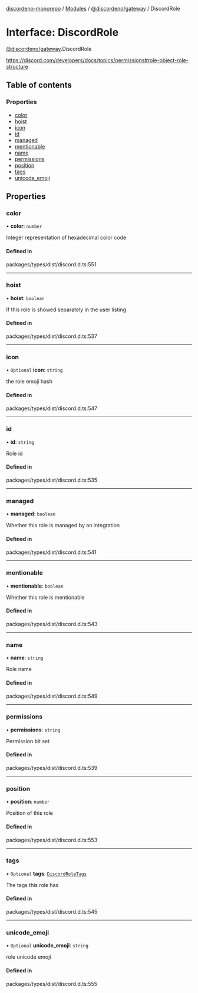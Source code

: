 [discordeno-monorepo](../README.md) / [Modules](../modules.md) / [@discordeno/gateway](../modules/discordeno_gateway.md) / DiscordRole

# Interface: DiscordRole

[@discordeno/gateway](../modules/discordeno_gateway.md).DiscordRole

https://discord.com/developers/docs/topics/permissions#role-object-role-structure

## Table of contents

### Properties

- [color](discordeno_gateway.DiscordRole.md#color)
- [hoist](discordeno_gateway.DiscordRole.md#hoist)
- [icon](discordeno_gateway.DiscordRole.md#icon)
- [id](discordeno_gateway.DiscordRole.md#id)
- [managed](discordeno_gateway.DiscordRole.md#managed)
- [mentionable](discordeno_gateway.DiscordRole.md#mentionable)
- [name](discordeno_gateway.DiscordRole.md#name)
- [permissions](discordeno_gateway.DiscordRole.md#permissions)
- [position](discordeno_gateway.DiscordRole.md#position)
- [tags](discordeno_gateway.DiscordRole.md#tags)
- [unicode_emoji](discordeno_gateway.DiscordRole.md#unicode_emoji)

## Properties

### color

• **color**: `number`

Integer representation of hexadecimal color code

#### Defined in

packages/types/dist/discord.d.ts:551

---

### hoist

• **hoist**: `boolean`

If this role is showed separately in the user listing

#### Defined in

packages/types/dist/discord.d.ts:537

---

### icon

• `Optional` **icon**: `string`

the role emoji hash

#### Defined in

packages/types/dist/discord.d.ts:547

---

### id

• **id**: `string`

Role id

#### Defined in

packages/types/dist/discord.d.ts:535

---

### managed

• **managed**: `boolean`

Whether this role is managed by an integration

#### Defined in

packages/types/dist/discord.d.ts:541

---

### mentionable

• **mentionable**: `boolean`

Whether this role is mentionable

#### Defined in

packages/types/dist/discord.d.ts:543

---

### name

• **name**: `string`

Role name

#### Defined in

packages/types/dist/discord.d.ts:549

---

### permissions

• **permissions**: `string`

Permission bit set

#### Defined in

packages/types/dist/discord.d.ts:539

---

### position

• **position**: `number`

Position of this role

#### Defined in

packages/types/dist/discord.d.ts:553

---

### tags

• `Optional` **tags**: [`DiscordRoleTags`](discordeno_gateway.DiscordRoleTags.md)

The tags this role has

#### Defined in

packages/types/dist/discord.d.ts:545

---

### unicode_emoji

• `Optional` **unicode_emoji**: `string`

role unicode emoji

#### Defined in

packages/types/dist/discord.d.ts:555
